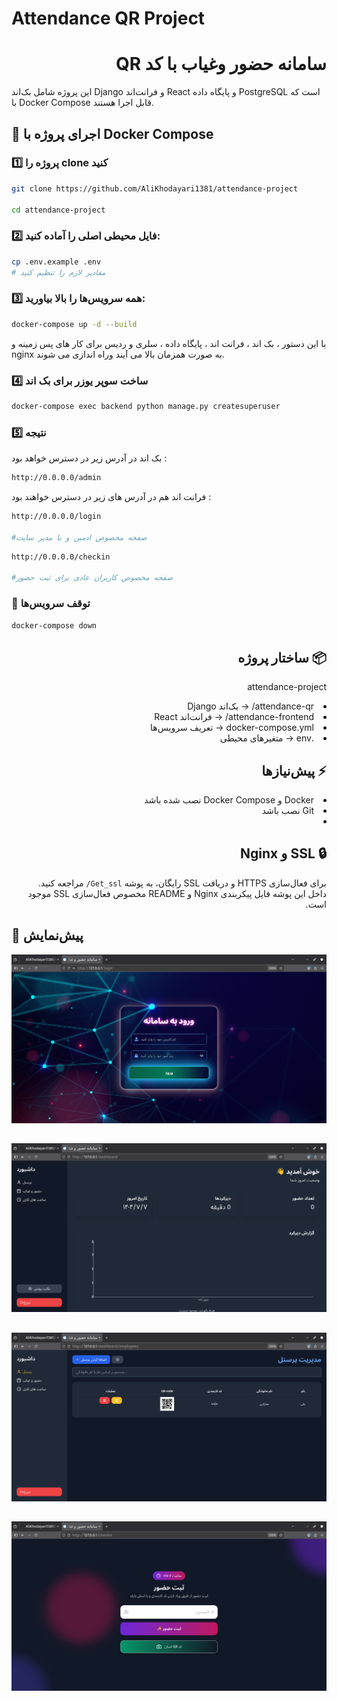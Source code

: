 # Attendance QR Project
<div dir="rtl">

# سامانه حضور وغیاب با کد QR
</div>

این پروژه شامل بک‌اند Django و فرانت‌اند React و پایگاه داده PostgreSQL
 است که با Docker Compose قابل اجرا هستند.


 ## 🚀 اجرای پروژه با Docker Compose

### 1️⃣ پروژه را clone کنید

```bash
git clone https://github.com/AliKhodayari1381/attendance-project

cd attendance-project
```

### 2️⃣ فایل محیطی اصلی را آماده کنید:

```bash
cp .env.example .env
# مقادیر لازم را تنظیم کنید
```

### 3️⃣ همه سرویس‌ها را بالا بیاورید:

```bash
docker-compose up -d --build
```
با این دستور ،  بک اند ، فرانت اند ، پایگاه داده ، سلری و ردیس برای کار های پس زمینه و nginx به صورت همزمان بالا می آیند وراه اندازی می شوند.

### 4️⃣ ساخت سوپر یوزر برای بک اند

```bash
docker-compose exec backend python manage.py createsuperuser
```

### 5️⃣ نتیجه

بک اند در آدرس زیر در دسترس خواهد بود :

```bash
http://0.0.0.0/admin
```

فرانت اند هم در آدرس های زیر در دسترس خواهند بود :

```bash
http://0.0.0.0/login

#صفحه مخصوص ادمین و یا مدیر سایت
```

```bash
http://0.0.0.0/checkin

#صفحه مخصوص کاربران عادی برای ثبت حضور 
```
### 🛑 توقف سرویس‌ها
```bash
docker-compose down
```

<div dir="rtl">

## 📦 ساختار پروژه

 attendance-project
<li>attendance-qr/ → بک‌اند Django</li>

<li>attendance-frontend/ → فرانت‌اند React</li>

<li>docker-compose.yml → تعریف سرویس‌ها</li>

<li>.env → متغیرهای محیطی</li>

</div>


<div dir="rtl">

## ⚡ <b>پیش‌نیازها</b>


  <li>Docker و Docker Compose نصب شده باشد</li>
  <li>Git نصب باشد</li>


</div>


<div dir="rtl">

<li><h2>🔒 SSL و Nginx</h2></li>

<p>برای فعال‌سازی HTTPS و دریافت SSL رایگان، به پوشه <code>Get_ssl/</code> مراجعه کنید.<br>
داخل این پوشه فایل پیکربندی Nginx و README مخصوص فعال‌سازی SSL موجود است.</p>

</div>



## 📸 پیش‌نمایش

![صفحه ورود مدیر](assets/login.png)
## 
![صفحه داشبورد](assets/dashboard.png)

##
![صفحه مدیریت کارمندان](assets/personel.png)

##
![صفحه ثبت حضور](assets/checkin.png)
